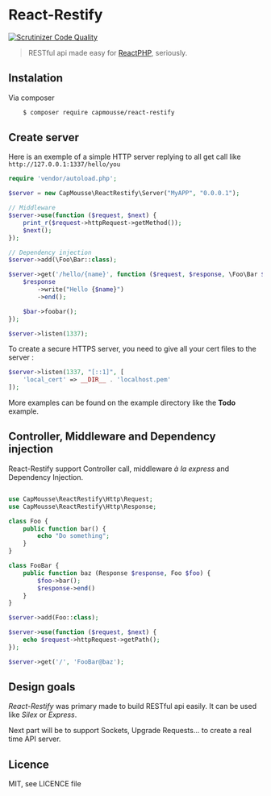 # React-Restify 
[![Scrutinizer Code Quality](https://scrutinizer-ci.com/g/CapMousse/React-Restify/badges/quality-score.png?s=6d1986dbc42d5fc5a1e23134896b284797de29b0)](https://scrutinizer-ci.com/g/CapMousse/React-Restify/)

> RESTful api made easy for [ReactPHP](http://nodephp.org/), seriously.

## Instalation
Via composer

``` bash
    $ composer require capmousse/react-restify
```


## Create server

Here is an exemple of a simple HTTP server replying to all get call like `http://127.0.0.1:1337/hello/you`

``` php
require 'vendor/autoload.php';

$server = new CapMousse\ReactRestify\Server("MyAPP", "0.0.0.1");

// Middleware
$server->use(function ($request, $next) {
	print_r($request->httpRequest->getMethod());
	$next();
});

// Dependency injection
$server->add(\Foo\Bar::class);

$server->get('/hello/{name}', function ($request, $response, \Foo\Bar $bar, $name) {
    $response
    	->write("Hello {$name}")
    	->end();

    $bar->foobar();
});

$server->listen(1337);
```

To create a secure HTTPS server, you need to give all your cert files to the server :

``` php
$server->listen(1337, "[::1]", [
    'local_cert' => __DIR__ . 'localhost.pem'
]);
```
More examples can be found on the example directory like the **Todo** example.

## Controller, Middleware and Dependency injection

React-Restify support Controller call, middleware *à la express* and Dependency Injection.

``` php

use CapMousse\ReactRestify\Http\Request;
use CapMousse\ReactRestify\Http\Response;

class Foo {
    public function bar() {
        echo "Do something";
    }
}

class FooBar {
    public function baz (Response $response, Foo $foo) {
        $foo->bar();
        $response->end()
    }
}

$server->add(Foo::class);

$server->use(function ($request, $next) {
    echo $request->httpRequest->getPath();
});

$server->get('/', 'FooBar@baz');
```

## Design goals

*React-Restify* was primary made to build RESTful api easily. It can be used like *Silex* or *Express*.

Next part will be to support Sockets, Upgrade Requests... to create a real time API server.

## Licence

MIT, see LICENCE file
